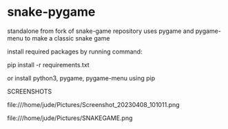 # snake-pygame
standalone from fork of snake-game repository
uses pygame and pygame-menu to make a classic snake game

install required packages by running command:

pip install -r requirements.txt

or install python3, pygame, pygame-menu using pip


SCREENSHOTS

file:///home/jude/Pictures/Screenshot_20230408_101011.png

file:///home/jude/Pictures/SNAKEGAME.png
